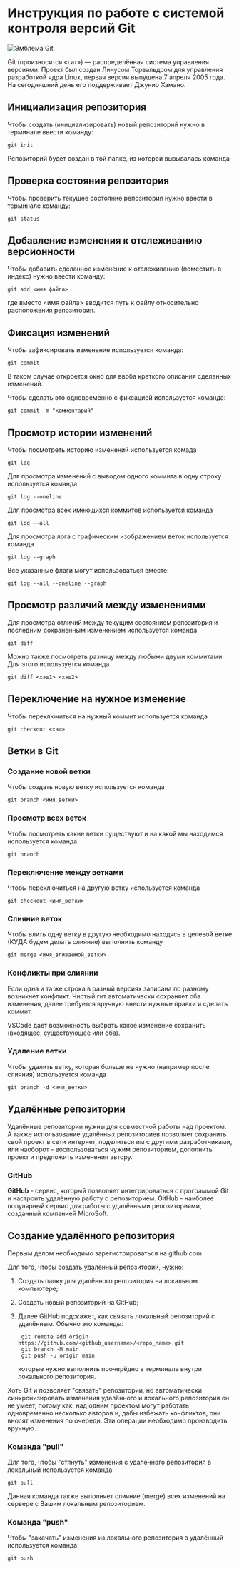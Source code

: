 # **Инструкция по работе с системой контроля версий Git**

![Эмблема Git](git.jpg)

Git (произносится «гит») — распределённая система управления версиями. Проект был создан Линусом Торвальдсом для управления разработкой ядра Linux, первая версия выпущена 7 апреля 2005 года. На сегодняшний день его поддерживает Джунио Хамано.

## Инициализация репозитория

Чтобы создать (инициализировать) новый репозиторий нужно в терминале ввести команду:

    git init

Репозиторий будет создан в той папке, из которой вызывалась команда

## Проверка состояния репозитория

Чтобы проверить текущее состояние репозитория нужно ввести в терминале команду:

    git status

## Добавление изменения к отслеживанию версионности

Чтобы добавить сделанное изменение к отслеживанию (поместить в индекс) нужно ввести команду:

    git add <имя файла>

где вместо <имя файла> вводится путь к файлу относительно расположения репозитория.

## Фиксация изменений

Чтобы зафиксировать изменение используется команда:

    git commit

В таком случае откроется окно для ввоба краткого описания сделанных изменений.

Чтобы сделать это одновременно с фиксацией используется команда:

    git commit -m "комментарий"

## Просмотр истории изменений

Чтобы посмотреть историю изменений используется комада

    git log

Для просмотра изменений с выводом одного коммита в одну строку используется команда

    git log --oneline

Для просмотра всех имеющихся коммитов используется команда

    git log --all

Для просмотра лога с графическим изображением веток используется команда

    git log --graph

Все указанные флаги могут использоваться вместе:

    git log --all --oneline --graph

## Просмотр различий между изменениями

Для просмотра отличий между текущим состоянием репозитория и последним сохраненным изменением используется команда

    git diff

Можно также посмотреть разницу между любыми двуми коммитами. Для этого используется команда

    git diff <хэш1> <хэш2>

## Переключение на нужное изменение

Чтобы переключиться на нужный коммит используется команда

    git checkout <хэш>

## Ветки в Git

### Создание новой ветки

Чтобы создать новую ветку используется команда

    git branch <имя_ветки>

### Просмотр всех веток

Чтобы посмотреть какие ветки существуют и на какой мы находимся используется команда

    git branch

### Переключение между ветками

Чтобы переключиться на другую ветку используется команда

    git checkout <имя_ветки>

### Слияние веток

Чтобы влить одну ветку в другую необходимо находясь в целевой ветке (КУДА будем делать слияние) выполнить команду

    git merge <имя_вливаемой_ветки>

### Конфликты при слиянии

Если одна и та же строка в разный версиях записана по разному возникнет конфликт.
Чистый гит автоматически сохраняет оба изменения, далее требуется вручную внести нужные правки и сделать коммит.

VSСode дает возможность выбрать какое изменение сохранить (входящее, существующее или оба).

### Удаление ветки

Чтобы удалить ветку, которая больше не нужно (например после слияния) используется команда

    git branch -d <имя_ветки>

## Удалённые репозитории

Удалённые репозитории нужны для совместной работы над проектом. А также использование удалённых репозиториев позволяет сохранить свой проект в сети интернет, поделиться им с другими разработчиками, или наоборот - воспользоваться чужим репозиторием, дополнить проект и предложить изменения автору.

### GitHub

__GitHub__ - сервис, который позволяет интегрироваться с программой Git и настроить удалённую работу с репозиторием. GitHub - наиболее популярный сервис для работы с удалёнными репозиториями, созданный компанией MicroSoft.

## Создание удалённого репозитория

Первым делом необходимо зарегистрироваться на github.com

Для того, чтобы создать удалённый репозиторий, нужно:

1. Создать папку для удалённого репозитория на локальном компьютере;
2. Создать новый репозиторий на GitHub;
3. Далее GitHub подскажет, как связать локальный репозиторий с удалённым. Обычно это команды:

        git remote add origin https://github.com/<github_username>/<repo_name>.git
        git branch -M main
        git push -u origin main

    которые нужно выполнить поочерёдно в терминале внутри локального репозитория.

Хоть Git и позволяет "связать" репозитории, но автоматически синхронизировать изменения удалённого и локального репозитория он не умеет, потому как, над одним проектом могут работать одновременно несколько авторов и, дабы избежать конфликтов, они вносят изменения по очереди. Эти операции необходимо производить вручную.

### Команда "pull"

Для того, чтобы "стянуть" изменения с удалённого репозитория в локальный используется команда:

    git pull

Данная команда также выполняет слияние (merge) всех изменений на сервере с Вашим локальным репозиторием.

### Команда "push"

Чтобы "закачать" изменения из локального репозитория в удалённый используется команда:

    git push
